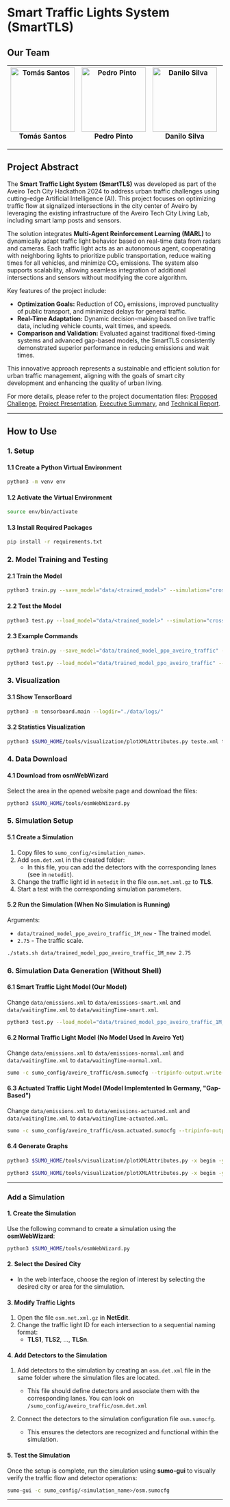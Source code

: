 # Smart Traffic Lights System (SmartTLS)

## Our Team 

| <div align="center"><a href="https://github.com/tomasf18"><img src="https://avatars.githubusercontent.com/u/122024767?v=4" width="150px;" alt="Tomás Santos"/></a><br/><strong>Tomás Santos</strong></div> | <div align="center"><a href="https://github.com/pedropintoo"><img src="https://avatars.githubusercontent.com/u/120741472?v=4" width="150px;" alt="Pedro Pinto"/></a><br/><strong>Pedro Pinto</strong></div> | <div align="center"><a href="https://github.com/DaniloMicael"><img src="https://avatars.githubusercontent.com/u/115811245?v=4" width="150px;" alt="Danilo Silva"/></a><br/><strong>Danilo Silva</strong></div> | <div align="center"><a href="https://github.com/jpapinto"><img src="https://avatars.githubusercontent.com/u/81636006?v=4" width="150px;" alt="João Pinto"/></a><br/><strong>João Pinto</strong></div> | <div align="center"><a href="https://github.com/Gui113893"><img src="https://avatars.githubusercontent.com/u/119808297?v=4" width="150px;" alt="Guilherme Santos"/></a><br/><strong>Guilherme Santos</strong></div> |
| --- | --- | --- | --- | --- |

---

## Project Abstract

The **Smart Traffic Light System (SmartTLS)** was developed as part of the Aveiro Tech City Hackathon 2024 to address urban traffic challenges using cutting-edge Artificial Intelligence (AI). This project focuses on optimizing traffic flow at signalized intersections in the city center of Aveiro by leveraging the existing infrastructure of the Aveiro Tech City Living Lab, including smart lamp posts and sensors.

The solution integrates **Multi-Agent Reinforcement Learning (MARL)** to dynamically adapt traffic light behavior based on real-time data from radars and cameras. Each traffic light acts as an autonomous agent, cooperating with neighboring lights to prioritize public transportation, reduce waiting times for all vehicles, and minimize CO₂ emissions. The system also supports scalability, allowing seamless integration of additional intersections and sensors without modifying the core algorithm.

Key features of the project include:
- **Optimization Goals:** Reduction of CO₂ emissions, improved punctuality of public transport, and minimized delays for general traffic.
- **Real-Time Adaptation:** Dynamic decision-making based on live traffic data, including vehicle counts, wait times, and speeds.
- **Comparison and Validation:** Evaluated against traditional fixed-timing systems and advanced gap-based models, the SmartTLS consistently demonstrated superior performance in reducing emissions and wait times.

This innovative approach represents a sustainable and efficient solution for urban traffic management, aligning with the goals of smart city development and enhancing the quality of urban living.

For more details, please refer to the project documentation files: [Proposed Challenge](docs/ATW24_Hackathon_Desafio4_ATCIUA.pdf), [Project Presentation](docs/SmartTLS_presentation.pdf), [Executive Summary](docs/Sumario_Executivo_ATC_Hackathon_2024.pdf), and [Technical Report](docs/Report.pdf).

---

## How to Use

### 1. Setup

#### 1.1 Create a Python Virtual Environment
```bash
python3 -m venv env
```

#### 1.2 Activate the Virtual Environment
```bash
source env/bin/activate
```

#### 1.3 Install Required Packages
```bash
pip install -r requirements.txt
```

### 2. Model Training and Testing

#### 2.1 Train the Model
```bash
python3 train.py --save_model="data/<trained_model>" --simulation="cross/cross" --num_timesteps=100000
```

#### 2.2 Test the Model
```bash
python3 test.py --load_model="data/<trained_model>" --simulation="cross/cross" --traffic_scale=1
```

#### 2.3 Example Commands
```bash
python3 train.py --save_model="data/trained_model_ppo_aveiro_traffic" --simulation="aveiro_traffic/osm" --timesteps=200000
```
```bash
python3 test.py --load_model="data/trained_model_ppo_aveiro_traffic" --simulation="aveiro_traffic/osm" --traffic_scale=1
```

### 3. Visualization

#### 3.1 Show TensorBoard
```bash
python3 -m tensorboard.main --logdir="./data/logs/"
```

#### 3.2 Statistics Visualization
```bash
python3 $SUMO_HOME/tools/visualization/plotXMLAttributes.py teste.xml teste2.xml -x maxJamLengthInMeters -y @COUNT -i @NONE --legend --barplot --xbin 1 --xclamp :3000
```

### 4. Data Download

#### 4.1 Download from osmWebWizard
Select the area in the opened website page and download the files:
```bash
python3 $SUMO_HOME/tools/osmWebWizard.py
```

### 5. Simulation Setup

#### 5.1 Create a Simulation
1. Copy files to `sumo_config/<simulation_name>`.
2. Add `osm.det.xml` in the created folder:
   - In this file, you can add the detectors with the corresponding lanes (see in `netedit`).
3. Change the traffic light id in `netedit` in the file `osm.net.xml.gz` to **TLS**.
4. Start a test with the corresponding simulation parameters.

#### 5.2 Run the Simulation (When No Simulation is Running)
Arguments:
- `data/trained_model_ppo_aveiro_traffic_1M_new` - The trained model.
- `2.75` - The traffic scale.
```bash
./stats.sh data/trained_model_ppo_aveiro_traffic_1M_new 2.75 
```

### 6. Simulation Data Generation (Without Shell)

#### 6.1 Smart Traffic Light Model (Our Model)
Change `data/emissions.xml` to `data/emissions-smart.xml` and `data/waitingTime.xml` to `data/waitingTime-smart.xml`.
```bash
python3 test.py --load_model="data/trained_model_ppo_aveiro_traffic_1M_new" --simulation="aveiro_traffic/osm" --traffic_scale=2.75
```

#### 6.2 Normal Traffic Light Model (No Model Used In Aveiro Yet)
Change `data/emissions.xml` to `data/emissions-normal.xml` and `data/waitingTime.xml` to `data/waitingTime-normal.xml`.
```bash
sumo -c sumo_config/aveiro_traffic/osm.sumocfg --tripinfo-output.write-unfinished="true" --duration-log.statistics="true" --device.emissions.probability="0.10" --no-step-log="true" --no-warnings="true" --end="2250" --scale="2.75" --start="true"
```

#### 6.3 Actuated Traffic Light Model (Model Implemtented In Germany, "Gap-Based")
Change `data/emissions.xml` to `data/emissions-actuated.xml` and `data/waitingTime.xml` to `data/waitingTime-actuated.xml`.
```bash
sumo -c sumo_config/aveiro_traffic/osm.actuated.sumocfg --tripinfo-output.write-unfinished="true" --duration-log.statistics="true" --device.emissions.probability="0.10" --no-step-log="true" --no-warnings="true" --end="2250" --scale="2.75" --start="true"
```

#### 6.4 Generate Graphs
```bash
python3 $SUMO_HOME/tools/visualization/plotXMLAttributes.py -x begin -y CO2_abs -i @NONE data/emissions-smart.xml data/emissions-normal.xml data/emissions-actuated.xml --ylabel="CO2 mg/m" --title="CO2 Emission in Traffic Lights" --legend --barplot --xbin=60
```
```bash
python3 $SUMO_HOME/tools/visualization/plotXMLAttributes.py -x begin -y waitingTime -i @NONE data/waitingTime-smart.xml data/waitingTime-normal.xml data/waitingTime-actuated.xml --ylabel="Time s/m" --title="Waiting Time in Traffic Lights" --legend --barplot --xbin=60
```

---

### Add a Simulation

#### 1. Create the Simulation
Use the following command to create a simulation using the **osmWebWizard**:
```bash
python3 $SUMO_HOME/tools/osmWebWizard.py
```

#### 2. Select the Desired City
- In the web interface, choose the region of interest by selecting the desired city or area for the simulation.

#### 3. Modify Traffic Lights

1. Open the file `osm.net.xml.gz` in **NetEdit**.
2. Change the traffic light ID for each intersection to a sequential naming format:
    - **TLS1**, **TLS2**, ..., **TLSn**.

#### 4. Add Detectors to the Simulation

1. Add detectors to the simulation by creating an `osm.det.xml` file in the same folder where the simulation files are located.
    - This file should define detectors and associate them with the corresponding lanes. You can look on `/sumo_config/aveiro_traffic/osm.det.xml`
    
2. Connect the detectors to the simulation configuration file `osm.sumocfg`.
    - This ensures the detectors are recognized and functional within the simulation.

#### 5. Test the Simulation
Once the setup is complete, run the simulation using **sumo-gui** to visually verify the traffic flow and detector operations:
```bash
sumo-gui -c sumo_config/<simulation_name>/osm.sumocfg 
```

---
 
